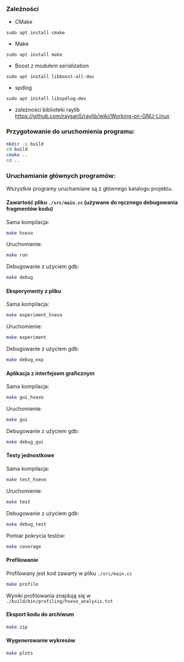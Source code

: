 ### Zależności
- CMake
```
sudo apt install cmake
```
- Make
```
sudo apt install make
```
- Boost z modułem serialization
```
sudo apt install libboost-all-dev
```
- spdlog
```
sudo apt install libspdlog-dev
```
- zależności biblioteki raylib
https://github.com/raysan5/raylib/wiki/Working-on-GNU-Linux

### Przygotowanie do uruchomienia programu:
```bash
mkdir -p build
cd build
cmake ..
cd ..
```

### Uruchamianie głównych programów:

Wszystkie programy uruchamiane są z głównego katalogu projektu.

#### Zawartość pliku `./src/main.cc` (używane do ręcznego debugowania fragmentów kodu)

Sama kompilacja:
```bash
make hsevo
```
Uruchomienie:
```bash
make run
```
Debugowanie z użyciem gdb:
```bash
make debug
```

#### Eksperymenty z pliku

Sama kompilacja:
```bash
make experiment_hsevo
```
Uruchomienie:
```bash
make experiment
```
Debugowanie z użyciem gdb:
```bash
make debug_exp
```

#### Aplikacja z interfejsem graficznym

Sama kompilacja:
```bash
make gui_hsevo
```
Uruchomienie:
```bash
make gui
```
Debugowanie z użyciem gdb:
```bash
make debug_gui
```

#### Testy jednostkowe

Sama kompilacja:
```bash
make test_hsevo
```
Uruchomienie:
```bash
make test
```
Debugowanie z użyciem gdb:
```bash
make debug_test
```
Pomiar pokrycia testów:
```bash
make coverage
```

#### Profilowanie
Profilowany jest kod zawarty w pliku `./src/main.cc`
```bash
make profile
```
Wyniki profilowania znajdują się w `./build/bin/profiling/hsevo_analysis.txt`

#### Eksport kodu do archiwum
```bash
make zip
```

#### Wygenerowanie wykresów
```bash
make plots
```
